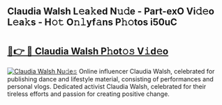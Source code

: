 ## Claudia Walsh L𝚎a𝚔ed N𝚞𝚍e - Part-exO Vi𝚍𝚎o L𝚎a𝚔s - H𝚘𝚝 O𝚗𝚕yf𝚊ns P𝚑𝚘tos i50uC

# <h2><a href="http://kf1j5q.oniu.top/?m=Claudia+Walsh">🔗👉 🔴 Claudia Walsh P𝚑ot𝚘𝚜 V𝚒d𝚎o</a></h2>

[![Claudia Walsh Nu𝚍e𝚜](https://i.imgur.com/0qMVB7G.gif)](http://kf1j5q.oniu.top/?m=Claudia+Walsh)
Online influencer Claudia Walsh, celebrated for publishing dance and lifestyle material, consisting of performances and personal vlogs. Dedicated activist Claudia Walsh, celebrated for their tireless efforts and passion for creating positive change.  
